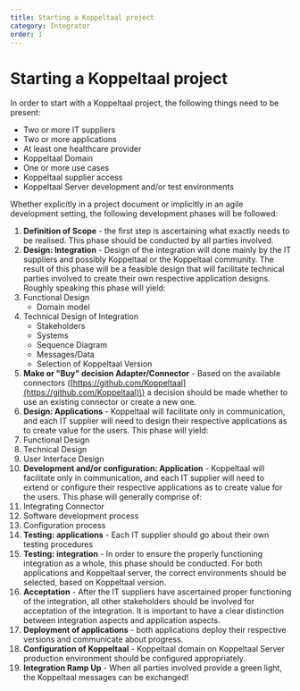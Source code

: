 ```yaml
---
title: Starting a Koppeltaal project
category: Integrator
order: 1
---
```


# Starting a Koppeltaal project

In order to start with a Koppeltaal project, the following things need to be present:

* Two or more IT suppliers
* Two or more applications
* At least one healthcare provider
* Koppeltaal Domain
* One or more use cases
* Koppeltaal supplier access
* Koppeltaal Server development and/or test environments

Whether explicitly in a project document or implicitly in an agile development setting, the following development phases will be followed:

1. **Definition of Scope** - the first step is ascertaining what exactly needs to be realised. This phase should be conducted by all parties involved.
2. **Design: Integration** - Design of the integration will done mainly by the IT suppliers and possibly Koppeltaal or the Koppeltaal community. The result of this phase will be a feasible design that will facilitate technical parties involved to create their own respective application designs. Roughly speaking this phase will yield:
3. Functional Design
   * Domain model
4. Technical Design of Integration
   * Stakeholders
   * Systems
   * Sequence Diagram
   * Messages/Data
   * Selection of Koppeltaal Version
5. **Make or "Buy" decision Adapter/Connector** - Based on the available connectors \([https://github.com/Koppeltaal](https://github.com/Koppeltaal)\) a decision should be made whether to use an existing connector or create a new one.
6. **Design: Applications** - Koppeltaal will facilitate only in communication, and each IT supplier will need to design their respective applications as to create value for the users. This phase will yield:
7. Functional Design
8. Technical Design
9. User Interface Design
10. **Development and/or configuration: Application** - Koppeltaal will facilitate only in communication, and each IT supplier will need to extend or configure their respective applications as to create value for the users. This phase will generally comprise of:
11. Integrating Connector
12. Software development process
13. Configuration process
14. **Testing: applications** - Each IT supplier should go about their own testing procedures
15. **Testing: integration** - In order to ensure the properly functioning integration as a whole, this phase should be conducted. For both applications and Koppeltaal server, the correct environments should be selected, based on Koppeltaal version.
16. **Acceptation** - After the IT suppliers have ascertained proper functioning of the integration, all other stakeholders should be involved for acceptation of the integration. It is important to have a clear distinction between integration aspects and application aspects.
17. **Deployment of applications** - both applications deploy their respective versions and communicate about progress.
18. **Configuration of Koppeltaal** - Koppeltaal domain on Koppeltaal Server production environment should be configured appropriately.
19. **Integration Ramp Up** - When all parties involved provide a green light, the Koppeltaal messages can be exchanged!

